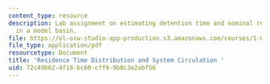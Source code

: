 ```yaml
---
content_type: resource
description: Lab assignment on estimating detention time and nominal residence time
  in a model basin.
file: https://ol-ocw-studio-app-production.s3.amazonaws.com/courses/1-061-transport-processes-in-the-environment-fall-2008/72c49b624f18bc60cff99b8c3e2abf56_lab3rtdmanipultn.pdf
file_type: application/pdf
resourcetype: Document
title: 'Residence Time Distribution and System Circulation '
uid: 72c49b62-4f18-bc60-cff9-9b8c3e2abf56
---
```

